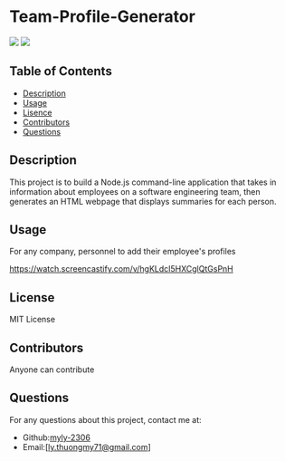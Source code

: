 # Team-Profile-Generator
  

![](https://img.shields.io/badge/license-MIT-blue)
  ![]([MIT](https://www.mit.edu/~amini/LICENSE.md))
  

## Table of Contents
* [Description](#Description)
* [Usage](#Usage)
* [Lisence](#Lisence)
* [Contributors](#Contributors)
* [Questions](#Questions)

## Description
This project is to build a Node.js command-line application that takes in information about employees on a software engineering team, then generates an HTML webpage that displays summaries for each person.

## Usage
For any company, personnel to add their employee's profiles

https://watch.screencastify.com/v/hgKLdcI5HXCglQtGsPnH

## License
MIT License

## Contributors
Anyone can contribute


## Questions
For any questions about this project, contact me at:
- Github:[myly-2306](https://github.com/myly-2306)
- Email:[ly.thuongmy71@gmail.com]
